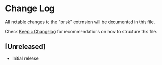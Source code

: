 # Change Log

All notable changes to the "brisk" extension will be documented in this file.

Check [Keep a Changelog](http://keepachangelog.com/) for recommendations on how to structure this file.

## [Unreleased]

- Initial release